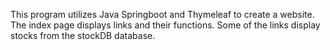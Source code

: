 This program utilizes Java Springboot and Thymeleaf to create a website.
The index page displays links and their functions. Some of the links display stocks from the stockDB database.
